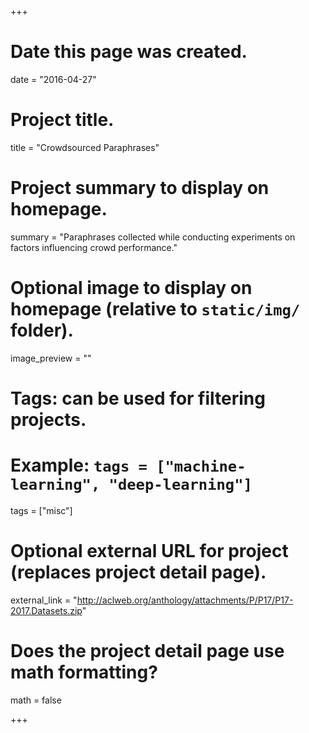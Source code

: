 +++
# Date this page was created.
date = "2016-04-27"

# Project title.
title = "Crowdsourced Paraphrases"

# Project summary to display on homepage.
summary = "Paraphrases collected while conducting experiments on factors influencing crowd performance."

# Optional image to display on homepage (relative to `static/img/` folder).
image_preview = ""

# Tags: can be used for filtering projects.
# Example: `tags = ["machine-learning", "deep-learning"]`
tags = ["misc"]

# Optional external URL for project (replaces project detail page).
external_link = "http://aclweb.org/anthology/attachments/P/P17/P17-2017.Datasets.zip"

# Does the project detail page use math formatting?
math = false

+++

